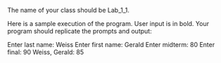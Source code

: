 The name of your class should be Lab_1_1.

Here is a sample execution of the program.
User input is in bold. Your program should replicate the prompts and output:

Enter last name: Weiss
Enter first name: Gerald
Enter midterm: 80
Enter final: 90
Weiss, Gerald: 85